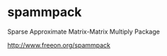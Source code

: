 spammpack
=========

Sparse Approximate Matrix-Matrix Multiply Package

http://www.freeon.org/spammpack
